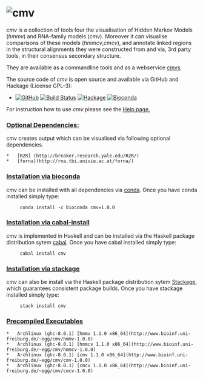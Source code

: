 ![cmv](http://www.bioinf.uni-freiburg.de/~egg/cmvlogo.png "cmv") 
=========
*cmv* is a collection of tools four the visualisation of Hidden Markov Models (*hmmv*) and RNA-family models (*cmv*).
Moreover it can visualise comparisons of these models (*hmmcv*,*cmcv*), and annotate linked regions in the structural alignments they were constructed from and via, 3rd party tools, in their consensus secondary structure.

They are available as a commandline tools and as a webservice [cmvs](http://www.bioinf.uni-freiburg.de/~egg/cmvs).

The source code of *cmv* is open source and available via GitHub and Hackage (License GPL-3):

*   [![GitHub](https://img.shields.io/github/tag/eggzilla/cmv.svg)](https://github.com/eggzilla/cmv) [![Build Status](https://travis-ci.org/eggzilla/cmv.svg?branch=master)](https://travis-ci.org/eggzilla/cmv) [![Hackage](https://img.shields.io/hackage/v/cmv.svg)](https://hackage.haskell.org/package/cmv) [![Bioconda](https://anaconda.org/bioconda/cmv/badges/version.svg)](https://anaconda.org/bioconda/cmv)

For instruction how to use *cmv* please see the [Help page.](192.52.2.124/cmvs/help)

   ### <u>Optional Dependencies:</u>
   cmv creates output which can be visualised via following optional dependencies.

    *   [R2R] (http://breaker.research.yale.edu/R2R/)
    *   [forna](http://rna.tbi.univie.ac.at/forna/)
    
   ### <u>Installation via bioconda</u>

   cmv can be installed with all dependencies via [conda](https://conda.io/docs/install/quick.html). Once you have conda installed simply type:

         conda install -c bioconda cmv=1.0.0 

   ### <u>Installation via cabal-install</u>

   cmv is implemented in Haskell and can be installed via the Haskell package distribution sytem [cabal](https://www.haskell.org/cabal/). Once you have cabal installed simply type:

         cabal install cmv

   ### <u>Installation via stackage</u>

   cmv can also be install via the Haskell package distribution sytem [Stackage](https://www.stackage.org/), which guarantees consistent package builds. Once you have stackage installed simply type:

         stack install cmv


   ### <u>Precompiled Executables</u>

    *   Archlinux (ghc-8.0.1) [hmmv 1.1.0 x86_64](http://www.bioinf.uni-freiburg.de/~egg/cmv/hmmv-1.0.0)
    *   Archlinux (ghc-8.0.1) [hmmcv 1.1.0 x86_64](http://www.bioinf.uni-freiburg.de/~egg/cmv/hmmcv-1.0.0)
    *   Archlinux (ghc-8.0.1) [cmv 1.1.0 x86_64](http://www.bioinf.uni-freiburg.de/~egg/cmv/cmv-1.0.0)
    *   Archlinux (ghc-8.0.1) [cmcv 1.1.0 x86_64](http://www.bioinf.uni-freiburg.de/~egg/cmv/cmcv-1.0.0)
   
